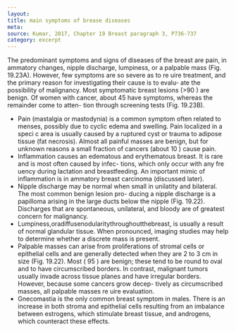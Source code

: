 ```yaml
---
layout:
title: main symptoms of brease diseases
meta: 
source: Kumar, 2017, Chapter 19 Breast paragraph 3, P736-737
category: excerpt
---
```

The predominant symptoms and signs of diseases of the breast are pain, in ammatory changes, nipple discharge,  lumpiness,  or a palpable mass (Fig. 19.23A). However, few symptoms are so severe as to re uire treatment, and the primary reason for investigating their cause is to evalu- ate the possibility of malignancy. Most symptomatic breast lesions (>90 ) are benign. Of women with cancer, about 45  have symptoms, whereas the remainder come to atten- tion through screening tests (Fig. 19.23B).
- Pain (mastalgia or mastodynia) is a common symptom often related to menses, possibly due to cyclic edema and swelling. Pain localized in a speci c area is usually caused by a ruptured cyst or trauma to adipose tissue (fat necrosis). Almost all painful masses are benign, but for unknown reasons a small fraction of cancers (about 10 ) cause pain.
- Inflammation causes an edematous and erythematous breast. It is rare and is most often caused by infec- tions, which only occur with any fre uency during lactation and breastfeeding. An important mimic of inflammation is  in ammatory  breast carcinoma (discussed later). 
- Nipple discharge may be normal when small in unilatity and bilateral. The most common benign lesion pro- ducing a nipple discharge is a papilloma arising in the large ducts below the nipple (Fig. 19.22). Discharges that are spontaneous, unilateral, and bloody are of greatest concern for malignancy.
- Lumpiness,oradiffusenodularitythroughoutthebreast, is usually a result of normal glandular tissue. When pronounced, imaging studies may help to determine whether a discrete mass is present.
- Palpable masses can arise from proliferations of stromal cells or epithelial cells and are generally detected when they are 2 to 3 cm in size (Fig. 19.22). Most ( 95 ) are benign; these tend to be round to oval and to have circumscribed borders. In contrast, malignant tumors usually invade across tissue planes and have irregular borders. However, because some cancers grow decep- tively as circumscribed masses, all palpable masses re uire evaluation.
- Gnecomastia is the only common breast symptom in males. There is an increase in both stroma and epithelial cells resulting from an imbalance between estrogens, which stimulate breast tissue, and androgens, which counteract these effects.
